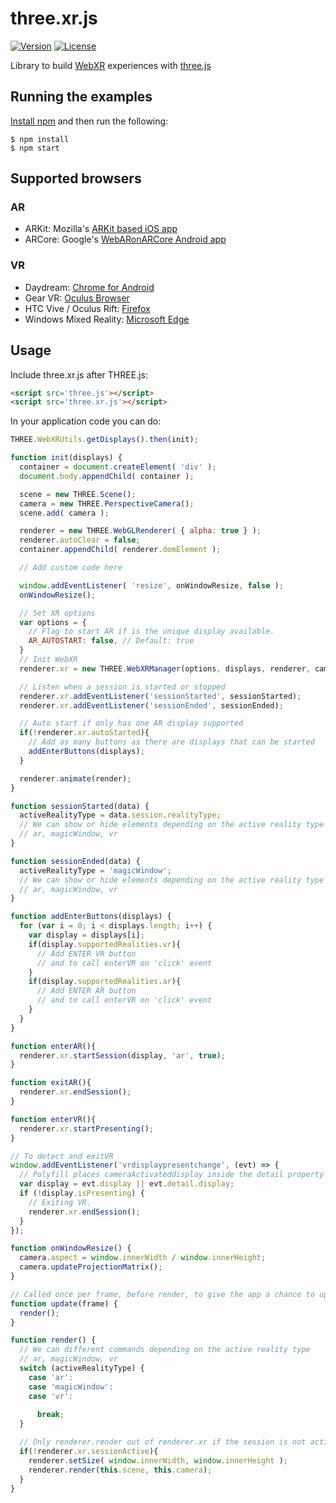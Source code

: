 # three.xr.js

[![Version](http://img.shields.io/npm/v/three.xr.js.svg?style=flat-square)](https://npmjs.org/package/three.xr.js)
[![License](http://img.shields.io/npm/l/three.xr.js.svg?style=flat-square)](https://npmjs.org/package/three.xr.js)

Library to build [WebXR](https://github.com/mozilla/webxr-api) experiences with [three.js](https://github.com/mrdoob/three.js)

## Running the examples
<a href="https://docs.npmjs.com/getting-started/installing-node">Install npm</a> and then run the following:

```
$ npm install
$ npm start
```

## Supported browsers

### AR

  - ARKit: Mozilla's [ARKit based iOS app](https://github.com/mozilla/webxr-ios)
  - ARCore: Google's [WebARonARCore Android app](https://github.com/google-ar/WebARonARCore)

### VR

  - Daydream: [Chrome for Android](https://webvr.rocks/chrome_for_android)
  - Gear VR: [Oculus Browser](https://webvr.rocks/oculus_browser)
  - HTC Vive / Oculus Rift: [Firefox](https://webvr.rocks/firefox)
  - Windows Mixed Reality: [Microsoft Edge](https://webvr.rocks/microsoft_edge)

## Usage

Include three.xr.js after THREE.js:
```html
<script src='three.js'></script>
<script src='three.xr.js'></script>
```

In your application code you can do:
```js
THREE.WebXRUtils.getDisplays().then(init);

function init(displays) {
  container = document.createElement( 'div' );
  document.body.appendChild( container );

  scene = new THREE.Scene();
  camera = new THREE.PerspectiveCamera();
  scene.add( camera );

  renderer = new THREE.WebGLRenderer( { alpha: true } );
  renderer.autoClear = false;
  container.appendChild( renderer.domElement );

  // Add custom code here

  window.addEventListener( 'resize', onWindowResize, false );
  onWindowResize();

  // Set XR options
  var options = {
    // Flag to start AR if is the unique display available.
    AR_AUTOSTART: false, // Default: true
  }
  // Init WebXR
  renderer.xr = new THREE.WebXRManager(options, displays, renderer, camera, scene, update);

  // Listen when a session is started or stopped
  renderer.xr.addEventListener('sessionStarted', sessionStarted);
  renderer.xr.addEventListener('sessionEnded', sessionEnded);

  // Auto start if only has one AR display supported
  if(!renderer.xr.autoStarted){
    // Add as many buttons as there are displays that can be started
    addEnterButtons(displays);
  }

  renderer.animate(render);
}

function sessionStarted(data) {
  activeRealityType = data.session.realityType;
  // We can show or hide elements depending on the active reality type
  // ar, magicWindow, vr
}

function sessionEnded(data) {
  activeRealityType = 'magicWindow';
  // We can show or hide elements depending on the active reality type
  // ar, magicWindow, vr
}

function addEnterButtons(displays) {
  for (var i = 0; i < displays.length; i++) {
    var display = displays[i];
    if(display.supportedRealities.vr){
      // Add ENTER VR button
      // and to call enterVR on 'click' event
    }
    if(display.supportedRealities.ar){
      // Add ENTER AR button
      // and to call enterVR on 'click' event
    }
  }
}

function enterAR(){
  renderer.xr.startSession(display, 'ar', true);
}

function exitAR(){
  renderer.xr.endSession();
}

function enterVR(){
  renderer.xr.startPresenting();
}

// To detect and exitVR
window.addEventListener('vrdisplaypresentchange', (evt) => {
  // Polyfill places cameraActivateddisplay inside the detail property
  var display = evt.display || evt.detail.display;
  if (!display.isPresenting) {
    // Exiting VR.
    renderer.xr.endSession();
  }
});

function onWindowResize() {
  camera.aspect = window.innerWidth / window.innerHeight;
  camera.updateProjectionMatrix();
}

// Called once per frame, before render, to give the app a chance to update this.scene
function update(frame) {
  render();
}

function render() {
  // We can different commands depending on the active reality type
  // ar, magicWindow, vr
  switch (activeRealityType) {
    case 'ar':
    case 'magicWindow':
    case 'vr':
      
      break;
  } 

  // Only renderer.render out of renderer.xr if the session is not active
  if(!renderer.xr.sessionActive){
    renderer.setSize( window.innerWidth, window.innerHeight );
    renderer.render(this.scene, this.camera);
  }
}

```